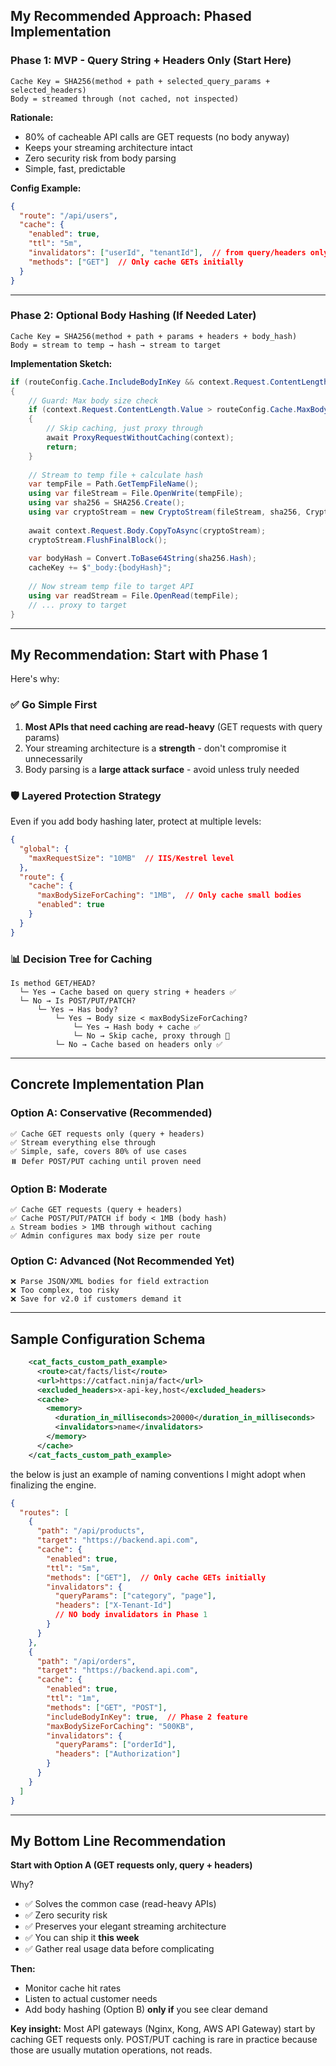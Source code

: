 ## My Recommended Approach: **Phased Implementation**

### **Phase 1: MVP - Query String + Headers Only** (Start Here)
```
Cache Key = SHA256(method + path + selected_query_params + selected_headers)
Body = streamed through (not cached, not inspected)
```

**Rationale:**
- 80% of cacheable API calls are GET requests (no body anyway)
- Keeps your streaming architecture intact
- Zero security risk from body parsing
- Simple, fast, predictable

**Config Example:**
```json
{
  "route": "/api/users",
  "cache": {
    "enabled": true,
    "ttl": "5m",
    "invalidators": ["userId", "tenantId"],  // from query/headers only
    "methods": ["GET"]  // Only cache GETs initially
  }
}
```

---

### **Phase 2: Optional Body Hashing** (If Needed Later)
```
Cache Key = SHA256(method + path + params + headers + body_hash)
Body = stream to temp → hash → stream to target
```

**Implementation Sketch:**
```csharp
if (routeConfig.Cache.IncludeBodyInKey && context.Request.ContentLength.HasValue)
{
    // Guard: Max body size check
    if (context.Request.ContentLength.Value > routeConfig.Cache.MaxBodySizeForCaching)
    {
        // Skip caching, just proxy through
        await ProxyRequestWithoutCaching(context);
        return;
    }
    
    // Stream to temp file + calculate hash
    var tempFile = Path.GetTempFileName();
    using var fileStream = File.OpenWrite(tempFile);
    using var sha256 = SHA256.Create();
    using var cryptoStream = new CryptoStream(fileStream, sha256, CryptoStreamMode.Write);
    
    await context.Request.Body.CopyToAsync(cryptoStream);
    cryptoStream.FlushFinalBlock();
    
    var bodyHash = Convert.ToBase64String(sha256.Hash);
    cacheKey += $"_body:{bodyHash}";
    
    // Now stream temp file to target API
    using var readStream = File.OpenRead(tempFile);
    // ... proxy to target
}
```

---

## **My Recommendation: Start with Phase 1**

Here's why:

### ✅ **Go Simple First**
1. **Most APIs that need caching are read-heavy** (GET requests with query params)
2. Your streaming architecture is a **strength** - don't compromise it unnecessarily
3. Body parsing is a **large attack surface** - avoid unless truly needed

### 🛡️ **Layered Protection Strategy**
Even if you add body hashing later, protect at multiple levels:

```json
{
  "global": {
    "maxRequestSize": "10MB"  // IIS/Kestrel level
  },
  "route": {
    "cache": {
      "maxBodySizeForCaching": "1MB",  // Only cache small bodies
      "enabled": true
    }
  }
}
```

### 📊 **Decision Tree for Caching**
```
Is method GET/HEAD?
  └─ Yes → Cache based on query string + headers ✅
  └─ No → Is POST/PUT/PATCH?
      └─ Yes → Has body?
          └─ Yes → Body size < maxBodySizeForCaching?
              └─ Yes → Hash body + cache ✅
              └─ No → Skip cache, proxy through 🚫
          └─ No → Cache based on headers only ✅
```

---

## **Concrete Implementation Plan**

### **Option A: Conservative (Recommended)**
```
✅ Cache GET requests only (query + headers)
✅ Stream everything else through
✅ Simple, safe, covers 80% of use cases
⏸️ Defer POST/PUT caching until proven need
```

### **Option B: Moderate**
```
✅ Cache GET requests (query + headers)
✅ Cache POST/PUT/PATCH if body < 1MB (body hash)
⚠️ Stream bodies > 1MB through without caching
✅ Admin configures max body size per route
```

### **Option C: Advanced (Not Recommended Yet)**
```
❌ Parse JSON/XML bodies for field extraction
❌ Too complex, too risky
❌ Save for v2.0 if customers demand it
```

---

## **Sample Configuration Schema**
```xml
    <cat_facts_custom_path_example>
      <route>cat/facts/list</route>
      <url>https://catfact.ninja/fact</url>
      <excluded_headers>x-api-key,host</excluded_headers>
      <cache>
        <memory>
          <duration_in_milliseconds>20000</duration_in_milliseconds>
          <invalidators>name</invalidators>
        </memory>
      </cache>
    </cat_facts_custom_path_example>
```

the below is just an example of naming conventions I might adopt when finalizing the engine.

```json
{
  "routes": [
    {
      "path": "/api/products",
      "target": "https://backend.api.com",
      "cache": {
        "enabled": true,
        "ttl": "5m",
        "methods": ["GET"],  // Only cache GETs initially
        "invalidators": {
          "queryParams": ["category", "page"],
          "headers": ["X-Tenant-Id"]
          // NO body invalidators in Phase 1
        }
      }
    },
    {
      "path": "/api/orders",
      "target": "https://backend.api.com",
      "cache": {
        "enabled": true,
        "ttl": "1m",
        "methods": ["GET", "POST"],
        "includeBodyInKey": true,  // Phase 2 feature
        "maxBodySizeForCaching": "500KB",
        "invalidators": {
          "queryParams": ["orderId"],
          "headers": ["Authorization"]
        }
      }
    }
  ]
}
```

---

## **My Bottom Line Recommendation**

**Start with Option A (GET requests only, query + headers)**

Why?
- ✅ Solves the common case (read-heavy APIs)
- ✅ Zero security risk
- ✅ Preserves your elegant streaming architecture
- ✅ You can ship it **this week**
- ✅ Gather real usage data before complicating

**Then:**
- Monitor cache hit rates
- Listen to actual customer needs
- Add body hashing (Option B) **only if** you see clear demand

**Key insight:** Most API gateways (Nginx, Kong, AWS API Gateway) start by caching GET requests only. POST/PUT caching is rare in practice because those are usually mutation operations, not reads.